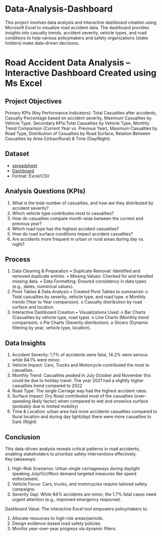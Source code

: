 # Data-Analysis-Dashboard
This project involves data analysis and interactive dashboard creation using Microsoft Excel to visualize road accident data. The dashboard provides insights into casualty trends, accident severity, vehicle types, and road conditions to help various policymakers and safety organizations (stake holders) make data-driven decisions.
# Road Accident Data Analysis –Interactive Dashboard Created using Ms Excel 
## Project Objectives
Primary KPIs (Key Performance Indicators): Total Casualties after accidents, Casualty Percentage based on accident severity, Maximum Casualties by Vehicle Type.
Secondary KPIs:Total Casualties by Vehicle Type, Monthly Trend Comparison (Current Year vs. Previous Year), Maximum Casualties by Road Type, Distribution of Casualties by Road Surface, Relation Between Casualties by Area (Urban/Rural) & Time (Day/Night).
## Dataset
- <a href="https://docs.google.com/spreadsheets/u/0/?pli=1">spreadsheet</a> 
- <a href="https://github.com/Dhemi-analyst/Data-Analysis-Dashboard/blob/main/Screenshot%20(91).png">Dashboard</a> 
- Format: Excel/CSV
## Analysis Questions (KPIs)
1.	What is the total number of casualties, and how are they distributed by accident severity?
2.	Which vehicle type contributes most to casualties?
3.	How do casualties compare month-wise between the current and previous year?
4.	Which road type has the highest accident casualties?
5.	How do road surface conditions impact accident casualties?
6.	Are accidents more frequent in urban or rural areas during day vs. night?
## Process
1. Data Cleaning & Preparation
•	Duplicate Removal: Identified and removed duplicate entries.
•	Missing Values: Checked for and handled missing data.
•	Data Formatting: Ensured consistency in data types (e.g., dates, numerical values).
2. Pivot Tables & Data Analysis
•	Created Pivot Tables to summarize:
o	Total casualties by severity, vehicle type, and road type.
o	Monthly trends (Year to Year comparison).
o	Casualty distribution by road surface and location.
3. Interactive Dashboard Creation
•	Visualizations Used:
o	Bar Charts (Casualties by vehicle type, road type).
o	Line Charts (Monthly trend comparison).
o	Pie Charts (Severity distribution).
o	Slicers (Dynamic filtering by year, vehicle type, location).
## Data Insights
1.	Accident Severity: 1.7% of accidents were fatal, 14.2% were serious while 84.1% were minor. 
2.	Vehicle Impact: Cars, Trucks and Motorcycle contributed the most to casualties.
3.	Monthly Trend: Casualties peaked in July October and November this could be due to holiday travel. The year 2021 had a slightly higher casualties trend compared to 2022
4.	Road Type: The single Carriage way had the highest accident rates.
5.	Surface Impact: Dry Road contributed most of the casualties (over-speeding likely factor) when compared to wet and snow/ice surface (probably due to limited mobility)
6.	 Time & Location: urban area had more accidents casualties compared to Rural location and during day light(day) there were more casualties to Dark (Night)
## Conclusion
This data-driven analysis reveals critical patterns in road accidents, enabling stakeholders to prioritize safety interventions effectively.    
Key takeaways:
1. High-Risk Scenarios: Urban single carriageways during daylight (peaking July/Oct/Nov) demand targeted measures like speed enforcement.
2. Vehicle Focus: Cars, trucks, and motorcycles require tailored safety campaigns.
3. Severity Gap: While 84% accidents are minor, the 1.7% fatal cases need urgent attention (e.g., improved emergency response).

Dashboard Value: The interactive Excel tool empowers policymakers to:
1. Allocate resources to high-risk areas/periods.
2. Design evidence-based road safety policies.
3. Monitor year-over-year progress via dynamic filters.


